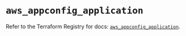 # `aws_appconfig_application`

Refer to the Terraform Registry for docs: [`aws_appconfig_application`](https://registry.terraform.io/providers/hashicorp/aws/6.4.0/docs/resources/appconfig_application).
